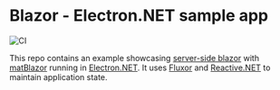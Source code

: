 # Blazor - Electron.NET sample app

![CI](https://github.com/bravecobra/blazor-electron-sample/workflows/Development%20workflow/badge.svg)

This repo contains an example showcasing [server-side blazor](https://docs.microsoft.com/en-us/aspnet/core/blazor/hosting-models?view=aspnetcore-3.1#blazor-server) with [matBlazor](https://www.matblazor.com/) running in [Electron.NET](https://github.com/ElectronNET/Electron.NET).
It uses [Fluxor](https://github.com/mrpmorris/fluxor) and [Reactive.NET](https://github.com/dotnet/reactive) to maintain application state.
